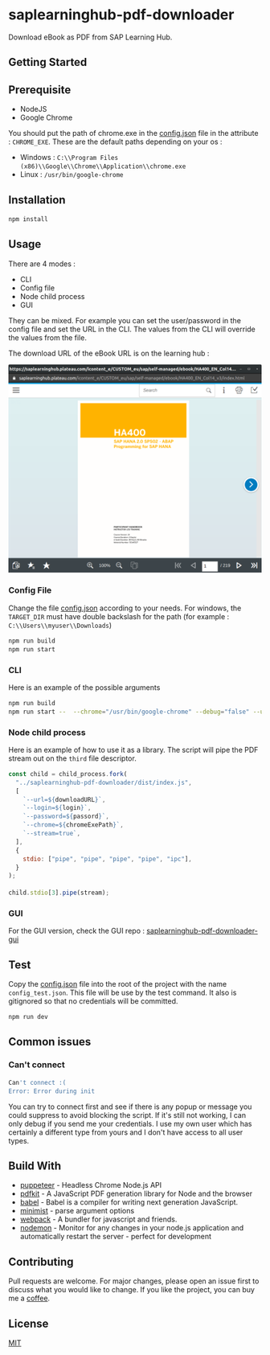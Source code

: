 # saplearninghub-pdf-downloader

Download eBook as PDF from SAP Learning Hub.

## Getting Started

## Prerequisite

- NodeJS
- Google Chrome

You should put the path of chrome.exe in the [config.json](config.json) file in the attribute : `CHROME_EXE`. These are the default paths depending on your os :

- Windows : `C:\\Program Files (x86)\\Google\\Chrome\\Application\\chrome.exe`
- Linux : `/usr/bin/google-chrome`

## Installation

```bash
npm install
```

## Usage

There are 4 modes :

- CLI
- Config file
- Node child process
- GUI

They can be mixed. For example you can set the user/password in the config file and set the URL in the CLI. The values from the CLI will override the values from the file.

The download URL of the eBook URL is on the learning hub :

![SAP Learning Hub](images/readme_SAP_LearningHub.png)

### Config File

Change the file [config.json](config.json) according to your needs.
For windows, the `TARGET_DIR` must have double backslash for the path (for example : `C:\\Users\\myuser\\Downloads`)

```bash
npm run build
npm run start
```

### CLI

Here is an example of the possible arguments

```bash
npm run build
npm run start --  --chrome="/usr/bin/google-chrome" --debug="false" --url="https://exmaple.com" --login="SUSER" --password="SUSER_PASSWORD" --target="./target_dir"
```

### Node child process

Here is an example of how to use it as a library. The script will pipe the PDF stream out on the `third` file descriptor.

```js
const child = child_process.fork(
  "../saplearninghub-pdf-downloader/dist/index.js",
  [
    `--url=${downloadURL}`,
    `--login=${login}`,
    `--password=${passord}`,
    `--chrome=${chromeExePath}`,
    `--stream=true`,
  ],
  {
    stdio: ["pipe", "pipe", "pipe", "pipe", "ipc"],
  }
);

child.stdio[3].pipe(stream);
```

### GUI

For the GUI version, check the GUI repo : [saplearninghub-pdf-downloader-gui](https://github.com/AZn5ReD/saplearninghub-pdf-downloader-gui)

## Test

Copy the [config.json](config.json) file into the root of the project with the name `config_test.json`. This file will be use by the test command. It also is gitignored so that no credentials will be committed.

```bash
npm run dev
```

## Common issues
### Can't connect
```bash
Can't connect :(
Error: Error during init
```

You can try to connect first and see if there is any popup or message you could suppress to avoid blocking the script.
If it's still not working, I can only debug if you send me your credentials. I use my own user which has certainly a different type from yours and I don't have access to all user types.

## Build With

- [puppeteer](https://github.com/puppeteer/puppeteer) - Headless Chrome Node.js API
- [pdfkit](https://github.com/foliojs/pdfkit) - A JavaScript PDF generation library for Node and the browser
- [babel](https://github.com/babel/babel) - Babel is a compiler for writing next generation JavaScript.
- [minimist](https://github.com/substack/minimist) - parse argument options
- [webpack](https://github.com/webpack/webpack) - A bundler for javascript and friends.
- [nodemon](https://github.com/remy/nodemon) - Monitor for any changes in your node.js application and automatically restart the server - perfect for development

## Contributing

Pull requests are welcome. For major changes, please open an issue first to discuss what you would like to change.
If you like the project, you can buy me a [coffee](https://paypal.me/azn5red).

## License

[MIT](https://choosealicense.com/licenses/mit/)
